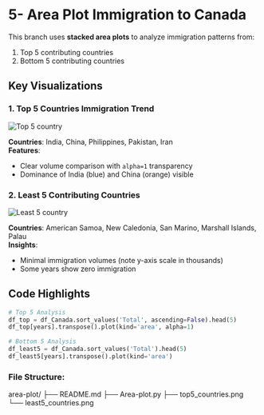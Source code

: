 # 5- Area Plot Immigration to Canada

This branch uses **stacked area plots** to analyze immigration patterns from:
1. Top 5 contributing countries
2. Bottom 5 contributing countries

## Key Visualizations

### 1. Top 5 Countries Immigration Trend
![Top 5 country](https://github.com/user-attachments/assets/8b18d6f2-a731-4e9e-b4be-f2af7ba3b375)

**Countries**: India, China, Philippines, Pakistan, Iran  
**Features**:  
- Clear volume comparison with `alpha=1` transparency  
- Dominance of India (blue) and China (orange) visible  

### 2. Least 5 Contributing Countries  
![Least 5 country](https://github.com/user-attachments/assets/cce1efe0-892e-4bd7-8826-f2f83326211b)


**Countries**: American Samoa, New Caledonia, San Marino, Marshall Islands, Palau  
**Insights**:  
- Minimal immigration volumes (note y-axis scale in thousands)  
- Some years show zero immigration  

## Code Highlights
```python
# Top 5 Analysis
df_top = df_Canada.sort_values('Total', ascending=False).head(5)
df_top[years].transpose().plot(kind='area', alpha=1)

# Bottom 5 Analysis 
df_least5 = df_Canada.sort_values('Total').head(5)
df_least5[years].transpose().plot(kind='area')
```

### File Structure:
area-plot/
├── README.md
├── Area-plot.py
├── top5_countries.png
└── least5_countries.png
